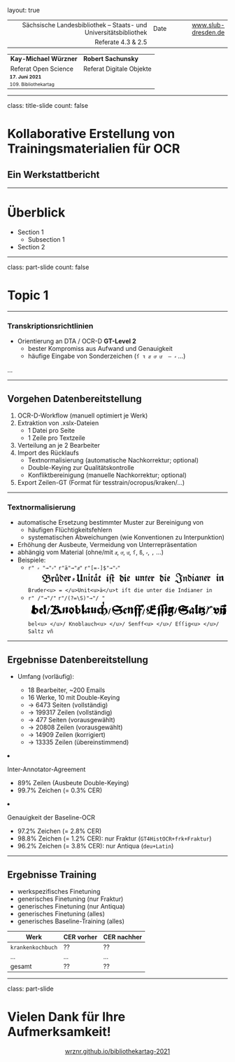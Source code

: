 layout: true
  
<div class="my-header"></div>

<div class="my-footer">
  <table>
    <tr>
      <td style="text-align:right">Sächsische Landesbibliothek – Staats- und Universitätsbibliothek</td>
      <td>Date</td>
      <td style="text-align:right"><a href="https://www.slub-dresden.de/">www.slub-dresden.de</a></td>
    </tr>
    <tr>
      <td style="text-align:right">Referate 4.3 & 2.5</td>
      <td />
    </tr>
  </table>
</div>

<div class="my-title-footer">
  <table>
    <tr>
      <td style="text-align:left"><b>Kay-Michael Würzner</b></td>
      <td style="text-align:left"><b>Robert Sachunsky</b></td>
    </tr>
    <tr>
      <td style="text-align:left">Referat Open Science</td>
      <td style="text-align:left">Referat Digitale Objekte</td>
    </tr>
    <tr>
      <td style="font-size:8pt"><b>17. Juni 2021</b></td>
    </tr>
    <tr>
      <td style="font-size:8pt">109. Bibliothekartag</td>
    </tr>
  </table>
</div>

---

class: title-slide
count: false

# Kollaborative Erstellung von Trainingsmaterialien für OCR
## Ein Werkstattbericht

---

# Überblick

- Section 1
  + Subsection 1
- Section 2

---

class: part-slide
count: false

# Topic 1

---

### Transkriptionsrichtlinien

- Orientierung an DTA / OCR-D **GT-Level 2**  
  * bester Kompromiss aus Aufwand und Genauigkeit
  * häufige Eingabe von Sonderzeichen (`ſ ꝛ aͤ oͤ uͤ  — ⸗` …)

...

---

## Vorgehen Datenbereitstellung

1. OCR-D-Workflow (manuell optimiert je Werk)
2. Extraktion von .xslx-Dateien
   - 1 Datei pro Seite
   - 1 Zeile pro Textzeile
3. Verteilung an je 2 Bearbeiter
4. Import des Rücklaufs
   - Textnormalisierung (automatische Nachkorrektur; optional)
   - Double-Keying zur Qualitätskontrolle
   - Konfliktbereinigung (manuelle Nachkorrektur; optional)
5. Export Zeilen-GT (Format für tesstrain/ocropus/kraken/...)

---

### Textnormalisierung

- automatische Ersetzung bestimmter Muster zur Bereinigung von
  * häufigen Flüchtigkeitsfehlern
  * systematischen Abweichungen (wie Konventionen zu Interpunktion)
- Erhöhung der Ausbeute, Vermeidung von Unterrepräsentation
- abhängig vom Material (ohne/mit `aͤ`, `oͤ`, `uͤ`, `ſ`, `ß`, `⸗`, `,` …) <!-- oder gemischt -->
- Beispiele:
  * `r" ⸗ "→"⸗"` `r"ä"→"aͤ"` `r"[=-]$"→"⸗"`  
    ![Beispielbild Loskiel](./img/FILE_0007_GT_Page1_Block3_Page1_Block3_line0003.bin.png)  
    `Bruͤder<u> = </u>Unit<u>ä</u>t iſt die unter die Indianer in`
  * `r" /"→"/"` `r"/(?=\S)"→"/ "`  
    ![Beispielbild Ryff](./img/FILE_0408_GT_Page1_Block1_Page1_Block1_line0023.bin.png)
    `bel<u> </u>/ Knoblauch<u> </u>/ Senff<u> </u>/ Eſſig<u> </u>/ Saltz vñ`

---

## Ergebnisse Datenbereitstellung

<div class="cols"><div class="fifty">
     
- Umfang (vorläufig):
  * 18 Bearbeiter, ~200 Emails
  * 16 Werke, 10 mit Double-Keying
  * → 6473 Seiten (vollständig)
  * → 199317 Zeilen (vollständig)
  * → 477 Seiten (vorausgewählt)
  * → 20808 Zeilen (vorausgewählt)
  * → 14909 Zeilen (korrigiert)
  * → 13335 Zeilen (übereinstimmend)
    
  </div><div class="fifty">
  
- Inter-Annotator-Agreement
  * 89% Zeilen (Ausbeute Double-Keying)
  * 99.7% Zeichen (= 0.3% CER)
- Genauigkeit der Baseline-OCR
  * 97.2% Zeichen (= 2.8% CER)
  * 98.8% Zeichen (= 1.2% CER): nur Fraktur (`GT4HistOCR+frk+Fraktur`)
  * 96.2% Zeichen (= 3.8% CER): nur Antiqua (`deu+Latin`)

  </div></div>


---

## Ergebnisse Training

- werkspezifisches Finetuning
- generisches Finetuning (nur Fraktur)
- generisches Finetuning (nur Antiqua)
- generisches Finetuning (alles)
- generisches Baseline-Training (alles)

| **Werk** | **CER vorher** | **CER nachher** |
| --- | --- | --- |
| `krankenkochbuch` | ?? | ?? |
| ... | ... | ... |
| gesamt | ?? | ?? |


---

class: part-slide

# Vielen Dank für Ihre Aufmerksamkeit!

<center>
<a href="https://wrznr.github.io/bibliothekartag-2021">wrznr.github.io/bibliothekartag-2021</a>
</center>
